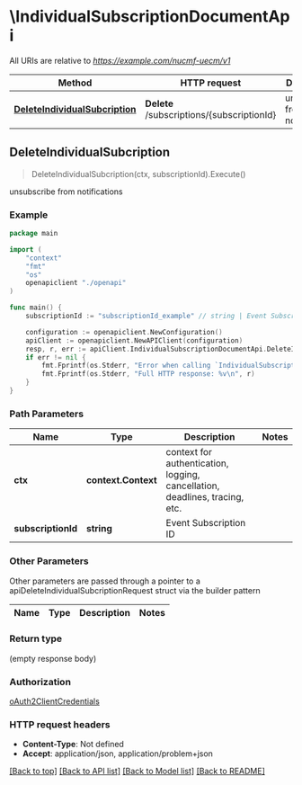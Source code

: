 # \IndividualSubscriptionDocumentApi

All URIs are relative to *https://example.com/nucmf-uecm/v1*

Method | HTTP request | Description
------------- | ------------- | -------------
[**DeleteIndividualSubcription**](IndividualSubscriptionDocumentApi.md#DeleteIndividualSubcription) | **Delete** /subscriptions/{subscriptionId} | unsubscribe from notifications



## DeleteIndividualSubcription

> DeleteIndividualSubcription(ctx, subscriptionId).Execute()

unsubscribe from notifications

### Example

```go
package main

import (
    "context"
    "fmt"
    "os"
    openapiclient "./openapi"
)

func main() {
    subscriptionId := "subscriptionId_example" // string | Event Subscription ID

    configuration := openapiclient.NewConfiguration()
    apiClient := openapiclient.NewAPIClient(configuration)
    resp, r, err := apiClient.IndividualSubscriptionDocumentApi.DeleteIndividualSubcription(context.Background(), subscriptionId).Execute()
    if err != nil {
        fmt.Fprintf(os.Stderr, "Error when calling `IndividualSubscriptionDocumentApi.DeleteIndividualSubcription``: %v\n", err)
        fmt.Fprintf(os.Stderr, "Full HTTP response: %v\n", r)
    }
}
```

### Path Parameters


Name | Type | Description  | Notes
------------- | ------------- | ------------- | -------------
**ctx** | **context.Context** | context for authentication, logging, cancellation, deadlines, tracing, etc.
**subscriptionId** | **string** | Event Subscription ID | 

### Other Parameters

Other parameters are passed through a pointer to a apiDeleteIndividualSubcriptionRequest struct via the builder pattern


Name | Type | Description  | Notes
------------- | ------------- | ------------- | -------------


### Return type

 (empty response body)

### Authorization

[oAuth2ClientCredentials](../README.md#oAuth2ClientCredentials)

### HTTP request headers

- **Content-Type**: Not defined
- **Accept**: application/json, application/problem+json

[[Back to top]](#) [[Back to API list]](../README.md#documentation-for-api-endpoints)
[[Back to Model list]](../README.md#documentation-for-models)
[[Back to README]](../README.md)

